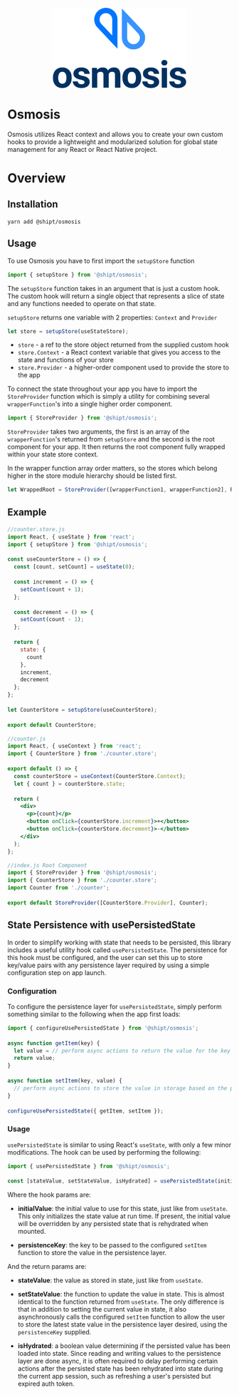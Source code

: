 <p align="center">
<img width="300" src="https://github.com/shipt/osmosis/blob/master/logo.png" />
</p>

# Osmosis

Osmosis utilizes React context and allows you to create your own custom hooks to provide a lightweight and modularized solution for global state management for any React or React Native project.

# Overview

## Installation

```
yarn add @shipt/osmosis
```

## Usage

To use Osmosis you have to first import the `setupStore` function

```js
import { setupStore } from '@shipt/osmosis';
```

The `setupStore` function takes in an argument that is just a custom hook. The custom hook will return a single object that represents a slice of state and any functions needed to operate on that state.

`setupStore` returns one variable with 2 properties: `Context` and `Provider`

```js
let store = setupStore(useStateStore);
```

- `store` - a ref to the store object returned from the supplied custom hook
- `store.Context` - a React context variable that gives you access to the state and functions of your store
- `store.Provider` - a higher-order component used to provide the store to the app

To connect the state throughout your app you have to import the `StoreProvider` function which is simply a utility for combining several `wrapperFunction`'s into a single higher order component.

```js
import { StoreProvider } from '@shipt/osmosis';
```

`StoreProvider` takes two arguments, the first is an array of the `wrapperFunction`'s returned from `setupStore` and the second is the root component for your app. It then returns the root component fully wrapped within your state store context.

In the wrapper function array order matters, so the stores which belong higher in the store module hierarchy should be listed first.

```js
let WrappedRoot = StoreProvider([wrapperFunction1, wrapperFunction2], RootComponent);
```

## Example

```js
//counter.store.js
import React, { useState } from 'react';
import { setupStore } from '@shipt/osmosis';

const useCounterStore = () => {
  const [count, setCount] = useState(0);

  const increment = () => {
    setCount(count + 1);
  };

  const decrement = () => {
    setCount(count - 1);
  };

  return {
    state: {
      count
    },
    increment,
    decrement
  };
};

let CounterStore = setupStore(useCounterStore);

export default CounterStore;
```

```jsx
//counter.js
import React, { useContext } from 'react';
import { CounterStore } from './counter.store';

export default () => {
  const counterStore = useContext(CounterStore.Context);
  let { count } = counterStore.state;

  return (
    <div>
      <p>{count}</p>
      <button onClick={counterStore.increment}>+</button>
      <button onClick={counterStore.decrement}>-</button>
    </div>
  );
};
```

```jsx
//index.js Root Component
import { StoreProvider } from '@shipt/osmosis';
import { CounterStore } from './counter.store';
import Counter from './counter';

export default StoreProvider([CounterStore.Provider], Counter);
```

## State Persistence with usePersistedState

In order to simplify working with state that needs to be persisted, this library includes a useful utility hook called `usePersistedState`. The persistence for this hook must be configured, and the user can set this up to store key/value pairs with any persistence layer required by using a simple configuration step on app launch.

### Configuration

To configure the persistence layer for `usePersistedState`, simply perform something similar to the following when the app first loads:

```js
import { configureUsePersistedState } from '@shipt/osmosis';

async function getItem(key) {
  let value = // perform async actions to return the value for the key provided
  return value;
}

async function setItem(key, value) {
  // perform async actions to store the value in storage based on the provided key
}

configureUsePersistedState({ getItem, setItem });
```

### Usage

`usePersistedState` is similar to using React's `useState`, with only a few minor modifications. The hook can be used by performing the following:

```js
import { usePersistedState } from '@shipt/osmosis';

const [stateValue, setStateValue, isHydrated] = usePersistedState(initialValue, persistenceKey);
```

Where the hook params are:

- **initialValue**: the initial value to use for this state, just like from `useState`. This only initializes the state value at run time. If present, the initial value will be overridden by any persisted state that is rehydrated when mounted.

- **persistenceKey**: the key to be passed to the configured `setItem` function to store the value in the persistence layer.

And the return params are:

- **stateValue**: the value as stored in state, just like from `useState`.

- **setStateValue**: the function to update the value in state. This is almost identical to the function returned from `useState`. The only difference is that in addition to setting the current value in state, it also asynchronously calls the configured `setItem` function to allow the user to store the latest state value in the persistence layer desired, using the `persistenceKey` supplied.

- **isHydrated**: a boolean value determining if the persisted value has been loaded into state. Since reading and writing values to the persistence layer are done async, it is often required to delay performing certain actions after the persisted state has been rehydrated into state during the current app session, such as refreshing a user's persisted but expired auth token.
